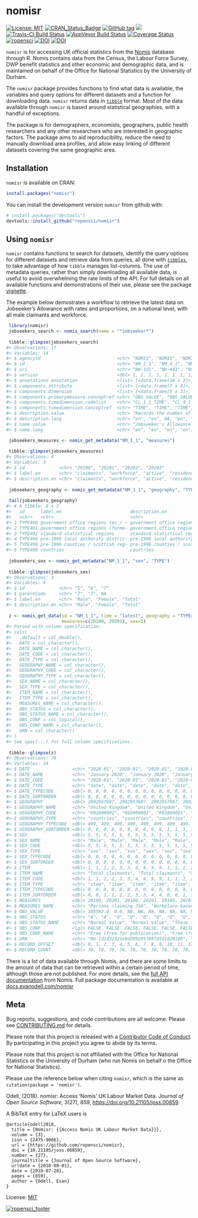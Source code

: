 
<!-- README.md is generated from README.Rmd. Please edit that file -->

# nomisr

[![License:
MIT](https://img.shields.io/badge/License-MIT-blue.svg)](https://opensource.org/licenses/MIT)
[![CRAN\_Status\_Badge](https://www.r-pkg.org/badges/version/nomisr)](https://cran.r-project.org/package=nomisr)
[![GitHub
tag](https://img.shields.io/github/tag/ropensci/nomisr.svg)](https://github.com/ropensci/nomisr)
[![](https://cranlogs.r-pkg.org/badges/grand-total/nomisr)](https://dgrtwo.shinyapps.io/cranview/)
[![Travis-CI Build
Status](https://travis-ci.org/ropensci/nomisr.svg?branch=master)](https://travis-ci.org/ropensci/nomisr)
[![AppVeyor Build
Status](https://ci.appveyor.com/api/projects/status/github/evanodell/nomisr?branch=master&svg=true)](https://ci.appveyor.com/project/evanodell/nomisr)
[![Coverage
Status](https://img.shields.io/codecov/c/github/ropensci/nomisr/master.svg)](https://codecov.io/github/ropensci/nomisr?branch=master)
[![ropensci](https://badges.ropensci.org/190_status.svg)](https://github.com/ropensci/onboarding/issues/190)
[![DOI](https://zenodo.org/badge/DOI/10.5281/zenodo.1246845.svg)](https://doi.org/10.5281/zenodo.1246845)
[![DOI](https://joss.theoj.org/papers/10.21105/joss.00859/status.svg)](https://doi.org/10.21105/joss.00859)

`nomisr` is for accessing UK official statistics from the
[Nomis](https://www.nomisweb.co.uk/) database through R. Nomis contains
data from the Census, the Labour Force Survey, DWP benefit statistics
and other economic and demographic data, and is maintained on behalf of
the Office for National Statistics by the University of Durham.

The `nomisr` package provides functions to find what data is available,
the variables and query options for different datasets and a function
for downloading data. `nomisr` returns data in
[`tibble`](https://cran.r-project.org/package=tibble) format. Most of
the data available through `nomisr` is based around statistical
geographies, with a handful of exceptions.

The package is for demographers, economists, geographers, public health
researchers and any other researchers who are interested in geographic
factors. The package aims to aid reproducibility, reduce the need to
manually download area profiles, and allow easy linking of different
datasets covering the same geographic area.

## Installation

`nomisr` is available on CRAN:

``` r
install.packages("nomisr")
```

You can install the development version `nomisr` from github with:

``` r
# install.packages("devtools")
devtools::install_github("ropensci/nomisr")
```

## Using `nomisr`

`nomisr` contains functions to search for datasets, identify the query
options for different datasets and retrieve data from queries, all done
with [`tibbles`](https://tibble.tidyverse.org/), to take advantage of
how `tibble` manages list-columns. The use of metadata queries, rather
than simply downloading all available data, is useful to avoid
overwhelming the rate limits of the API. For full details on all
available functions and demonstrations of their use, please see the
package
[vignette](https://docs.evanodell.com/nomisr/articles/introduction.html).

The example below demostrates a workflow to retrieve the latest data on
Jobseeker’s Allowance with rates and proportions, on a national level,
with all male claimants and workforce.

``` r
 library(nomisr)
 jobseekers_search <- nomis_search(name = "*Jobseeker*")
 
 tibble::glimpse(jobseekers_search)
#> Observations: 17
#> Variables: 14
#> $ agencyid                             <chr> "NOMIS", "NOMIS", "NOMIS", "NO...
#> $ id                                   <chr> "NM_1_1", "NM_4_1", "NM_8_1", ...
#> $ uri                                  <chr> "Nm-1d1", "Nm-4d1", "Nm-8d1", ...
#> $ version                              <dbl> 1, 1, 1, 1, 1, 1, 1, 1, 1, 1, ...
#> $ annotations.annotation               <list> [<data.frame[10 x 2]>, <data....
#> $ components.attribute                 <list> [<data.frame[7 x 4]>, <data.f...
#> $ components.dimension                 <list> [<data.frame[5 x 3]>, <data.f...
#> $ components.primarymeasure.conceptref <chr> "OBS_VALUE", "OBS_VALUE", "OBS...
#> $ components.timedimension.codelist    <chr> "CL_1_1_TIME", "CL_4_1_TIME", ...
#> $ components.timedimension.conceptref  <chr> "TIME", "TIME", "TIME", "TIME"...
#> $ description.value                    <chr> "Records the number of people ...
#> $ description.lang                     <chr> "en", "en", NA, "en", "en", "e...
#> $ name.value                           <chr> "Jobseeker's Allowance with ra...
#> $ name.lang                            <chr> "en", "en", "en", "en", "en", ...

 jobseekers_measures <- nomis_get_metadata("NM_1_1", "measures")
 
 tibble::glimpse(jobseekers_measures)
#> Observations: 4
#> Variables: 3
#> $ id             <chr> "20100", "20201", "20202", "20203"
#> $ label.en       <chr> "claimants", "workforce", "active", "residence"
#> $ description.en <chr> "claimants", "workforce", "active", "residence"
 
 jobseekers_geography <- nomis_get_metadata("NM_1_1", "geography", "TYPE")
 
 tail(jobseekers_geography)
#> # A tibble: 6 x 3
#>   id      label.en                          description.en                      
#>   <chr>   <chr>                             <chr>                               
#> 1 TYPE490 government office regions tec / ~ government office regions tec / lec~
#> 2 TYPE491 government office regions (forme~ government office regions (former i~
#> 3 TYPE492 standard statistical regions      standard statistical regions        
#> 4 TYPE496 pre-1996 local authority distric~ pre-1996 local authority districts  
#> 5 TYPE498 pre-1996 counties / scottish reg~ pre-1996 counties / scottish regions
#> 6 TYPE499 countries                         countries
 
 jobseekers_sex <- nomis_get_metadata("NM_1_1", "sex", "TYPE")
 
 tibble::glimpse(jobseekers_sex)
#> Observations: 3
#> Variables: 4
#> $ id             <chr> "5", "6", "7"
#> $ parentCode     <chr> "7", "7", NA
#> $ label.en       <chr> "Male", "Female", "Total"
#> $ description.en <chr> "Male", "Female", "Total"
 
 z <- nomis_get_data(id = "NM_1_1", time = "latest", geography = "TYPE499",
                     measures=c(20100, 20201), sex=5)
#> Parsed with column specification:
#> cols(
#>   .default = col_double(),
#>   DATE = col_character(),
#>   DATE_NAME = col_character(),
#>   DATE_CODE = col_character(),
#>   DATE_TYPE = col_character(),
#>   GEOGRAPHY_NAME = col_character(),
#>   GEOGRAPHY_CODE = col_character(),
#>   GEOGRAPHY_TYPE = col_character(),
#>   SEX_NAME = col_character(),
#>   SEX_TYPE = col_character(),
#>   ITEM_NAME = col_character(),
#>   ITEM_TYPE = col_character(),
#>   MEASURES_NAME = col_character(),
#>   OBS_STATUS = col_character(),
#>   OBS_STATUS_NAME = col_character(),
#>   OBS_CONF = col_logical(),
#>   OBS_CONF_NAME = col_character(),
#>   URN = col_character()
#> )
#> See spec(...) for full column specifications.
 
 tibble::glimpse(z)
#> Observations: 70
#> Variables: 34
#> $ DATE                <chr> "2020-01", "2020-01", "2020-01", "2020-01", "20...
#> $ DATE_NAME           <chr> "January 2020", "January 2020", "January 2020",...
#> $ DATE_CODE           <chr> "2020-01", "2020-01", "2020-01", "2020-01", "20...
#> $ DATE_TYPE           <chr> "date", "date", "date", "date", "date", "date",...
#> $ DATE_TYPECODE       <dbl> 0, 0, 0, 0, 0, 0, 0, 0, 0, 0, 0, 0, 0, 0, 0, 0,...
#> $ DATE_SORTORDER      <dbl> 0, 0, 0, 0, 0, 0, 0, 0, 0, 0, 0, 0, 0, 0, 0, 0,...
#> $ GEOGRAPHY           <dbl> 2092957697, 2092957697, 2092957697, 2092957697,...
#> $ GEOGRAPHY_NAME      <chr> "United Kingdom", "United Kingdom", "United Kin...
#> $ GEOGRAPHY_CODE      <chr> "K02000001", "K02000001", "K02000001", "K020000...
#> $ GEOGRAPHY_TYPE      <chr> "countries", "countries", "countries", "countri...
#> $ GEOGRAPHY_TYPECODE  <dbl> 499, 499, 499, 499, 499, 499, 499, 499, 499, 49...
#> $ GEOGRAPHY_SORTORDER <dbl> 0, 0, 0, 0, 0, 0, 0, 0, 0, 0, 1, 1, 1, 1, 1, 1,...
#> $ SEX                 <dbl> 5, 5, 5, 5, 5, 5, 5, 5, 5, 5, 5, 5, 5, 5, 5, 5,...
#> $ SEX_NAME            <chr> "Male", "Male", "Male", "Male", "Male", "Male",...
#> $ SEX_CODE            <dbl> 5, 5, 5, 5, 5, 5, 5, 5, 5, 5, 5, 5, 5, 5, 5, 5,...
#> $ SEX_TYPE            <chr> "sex", "sex", "sex", "sex", "sex", "sex", "sex"...
#> $ SEX_TYPECODE        <dbl> 0, 0, 0, 0, 0, 0, 0, 0, 0, 0, 0, 0, 0, 0, 0, 0,...
#> $ SEX_SORTORDER       <dbl> 0, 0, 0, 0, 0, 0, 0, 0, 0, 0, 0, 0, 0, 0, 0, 0,...
#> $ ITEM                <dbl> 1, 1, 2, 2, 3, 3, 4, 4, 9, 9, 1, 1, 2, 2, 3, 3,...
#> $ ITEM_NAME           <chr> "Total claimants", "Total claimants", "Students...
#> $ ITEM_CODE           <dbl> 1, 1, 2, 2, 3, 3, 4, 4, 9, 9, 1, 1, 2, 2, 3, 3,...
#> $ ITEM_TYPE           <chr> "item", "item", "item", "item", "item", "item",...
#> $ ITEM_TYPECODE       <dbl> 0, 0, 0, 0, 0, 0, 0, 0, 0, 0, 0, 0, 0, 0, 0, 0,...
#> $ ITEM_SORTORDER      <dbl> 0, 0, 1, 1, 2, 2, 3, 3, 4, 4, 0, 0, 1, 1, 2, 2,...
#> $ MEASURES            <dbl> 20100, 20201, 20100, 20201, 20100, 20201, 20100...
#> $ MEASURES_NAME       <chr> "Persons claiming JSA", "Workplace-based estima...
#> $ OBS_VALUE           <dbl> 105592.0, 0.6, NA, NA, NA, NA, NA, NA, NA, NA, ...
#> $ OBS_STATUS          <chr> "A", "A", "Q", "Q", "Q", "Q", "Q", "Q", "Q", "Q...
#> $ OBS_STATUS_NAME     <chr> "Normal Value", "Normal Value", "These figures ...
#> $ OBS_CONF            <lgl> FALSE, FALSE, FALSE, FALSE, FALSE, FALSE, FALSE...
#> $ OBS_CONF_NAME       <chr> "Free (free for publication)", "Free (free for ...
#> $ URN                 <chr> "Nm-1d1d32321e0d2092957697d5d1d20100", "Nm-1d1d...
#> $ RECORD_OFFSET       <dbl> 0, 1, 2, 3, 4, 5, 6, 7, 8, 9, 10, 11, 12, 13, 1...
#> $ RECORD_COUNT        <dbl> 70, 70, 70, 70, 70, 70, 70, 70, 70, 70, 70, 70,...
```

There is a lot of data available through Nomis, and there are some
limits to the amount of data that can be retrieved within a certain
period of time, although those are not published. For more details, see
the [full API documentation](https://www.nomisweb.co.uk/api/v01/help)
from Nomis. Full package documentation is available at
[docs.evanodell.com/nomisr](https://docs.evanodell.com/nomisr)

## Meta

Bug reports, suggestions, and code contributions are all welcome. Please
see [CONTRIBUTING.md](CONTRIBUTING.md) for details.

Please note that this project is released with a [Contributor Code of
Conduct](CONDUCT.md). By participating in this project you agree to
abide by its terms.

Please note that this project is not affiliated with the Office for
National Statistics or the University of Durham (who run Nomis on behalf
o the Office for National Statistics).

Please use the reference below when citing `nomisr`, which is the same
as `citation(package = 'nomisr')`.

Odell, (2018). nomisr: Access ‘Nomis’ UK Labour Market Data. *Journal of
Open Source Software*, 3(27), 859,
<https://doi.org/10.21105/joss.00859>.

A BibTeX entry for LaTeX users is

    @article{odell2018,
      title = {Nomisr: {{Access Nomis UK Labour Market Data}}},
      volume = {3},
      issn = {2475-9066},
      url = {https://github.com/ropensci/nomisr},
      doi = {10.21105/joss.00859},
      number = {27},
      journaltitle = {Journal of Open Source Software},
      urldate = {2018-08-01},
      date = {2018-07-28},
      pages = {859},
      author = {Odell, Evan}
    }

License: [MIT](LICENSE.md)

[![ropensci\_footer](https://ropensci.org/public_images/ropensci_footer.png)](https://ropensci.org)
